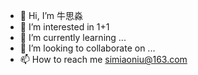 - 👋 Hi, I’m 牛思淼
- 👀 I’m interested in 1+1
- 🌱 I’m currently learning ...
- 💞️ I’m looking to collaborate on ...
- 📫 How to reach me simiaoniu@163.com

<!---
NSM314/NSM314 is a ✨ special ✨ repository because its `README.md` (this file) appears on your GitHub profile.
You can click the Preview link to take a look at your changes.
--->
